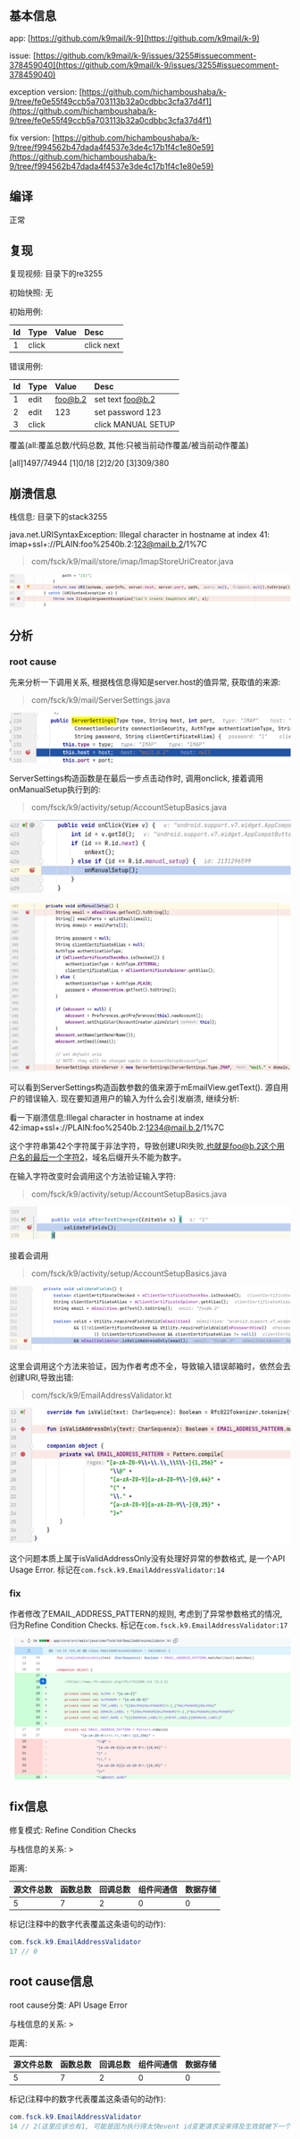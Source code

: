 ## 基本信息

app: [https://github.com/k9mail/k-9](https://github.com/k9mail/k-9)

issue: [https://github.com/k9mail/k-9/issues/3255#issuecomment-378459040](https://github.com/k9mail/k-9/issues/3255#issuecomment-378459040)

exception version: [https://github.com/hichamboushaba/k-9/tree/fe0e55f49ccb5a703113b32a0cdbbc3cfa37d4f1](https://github.com/hichamboushaba/k-9/tree/fe0e55f49ccb5a703113b32a0cdbbc3cfa37d4f1)

fix version: [https://github.com/hichamboushaba/k-9/tree/f994562b47dada4f4537e3de4c17b1f4c1e80e59](https://github.com/hichamboushaba/k-9/tree/f994562b47dada4f4537e3de4c17b1f4c1e80e59)

## 编译

正常

## 复现

复现视频: 目录下的re3255

初始快照: 无

初始用例: 

|Id|Type|Value|Desc|
|:----|:----|:----|:----|
|1|click|    |click next|

错误用例:

|Id|Type|Value|Desc|
|:----|:----|:----|:----|
|1|edit|foo@b.2|set text foo@b.2|
|2|edit|123|set password 123|
|3|click|    |click MANUAL SETUP|

覆盖(all:覆盖总数/代码总数, 其他:只被当前动作覆盖/被当前动作覆盖)

[all]1497/74944 [1]0/18 [2]2/20 [3]309/380 

## 崩溃信息

栈信息: 目录下的stack3255

java.net.URISyntaxException: Illegal character in hostname at index 41: imap+ssl+://PLAIN:foo%2540b.2:123@mail.b.2/1%7C

> com/fsck/k9/mail/store/imap/ImapStoreUriCreator.java

![image-20220316083107916](README.assets/image-20220316083107916.png)

## 分析

### root cause

先来分析一下调用关系, 根据栈信息得知是server.host的值异常, 获取值的来源:

> com/fsck/k9/mail/ServerSettings.java

![image-20220316083112917](README.assets/image-20220316083112917.png)

ServerSettings构造函数是在最后一步点击动作时, 调用onclick, 接着调用onManualSetup执行到的:

> com/fsck/k9/activity/setup/AccountSetupBasics.java

![image-20220316083117897](README.assets/image-20220316083117897.png)

![image-20220316083122552](README.assets/image-20220316083122552.png)

可以看到ServerSettings构造函数参数的值来源于mEmailView.getText(). 源自用户的错误输入. 现在要知道用户的输入为什么会引发崩溃, 继续分析:

看一下崩溃信息:Illegal character in hostname at index 42:imap+ssl+://PLAIN:foo%2540b.2:1234@mail.b.2/1%7C 

这个字符串第42个字符属于非法字符，导致创建URI失败,也就是foo@b.2这个用户名的最后一个字符2，域名后缀开头不能为数字。

在输入字符改变时会调用这个方法验证输入字符:

> com/fsck/k9/activity/setup/AccountSetupBasics.java

![image-20220316083129362](README.assets/image-20220316083129362.png)

接着会调用

> com/fsck/k9/activity/setup/AccountSetupBasics.java

![image-20220316083133625](README.assets/image-20220316083133625.png)

这里会调用这个方法来验证，因为作者考虑不全，导致输入错误邮箱时，依然会去创建URI,导致出错:

> com/fsck/k9/EmailAddressValidator.kt

![image-20220316083138187](README.assets/image-20220316083138187.png)

这个问题本质上属于isValidAddressOnly没有处理好异常的参数格式, 是一个API Usage Error. 标记在`com.fsck.k9.EmailAddressValidator:14`

### fix

作者修改了EMAIL_ADDRESS_PATTERN的规则, 考虑到了异常参数格式的情况, 归为Refine Condition Checks. 标记在`com.fsck.k9.EmailAddressValidator:17`

![image-20220407134950126](README.assets/image-20220407134950126.png)

## fix信息

修复模式: Refine Condition Checks

与栈信息的关系: >

距离:

|源文件总数|函数总数|回调总数|组件间通信|数据存储|
|:----|:----|:----|:----|:----|
|5|7|2|0|0|

标记(注释中的数字代表覆盖这条语句的动作):

```java
com.fsck.k9.EmailAddressValidator
17 // 0
```
## root cause信息

root cause分类: API Usage Error

与栈信息的关系: >

距离:

|源文件总数|函数总数|回调总数|组件间通信|数据存储|
|:----|:----|:----|:----|:----|
|5|7|2|0|0|

标记(注释中的数字代表覆盖这条语句的动作):

```java
com.fsck.k9.EmailAddressValidator
14 // 2(这里应该也有1, 可能是因为执行得太快event id变更请求没来得及生效就被下一个取代了)
```
